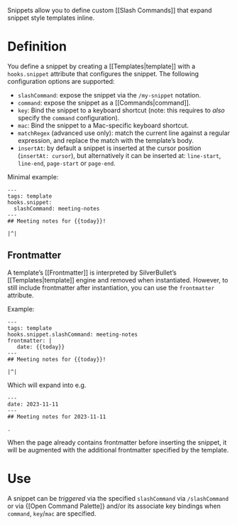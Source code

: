 Snippets allow you to define custom [[Slash Commands]] that expand snippet style templates inline.

# Definition
You define a snippet by creating a [[Templates|template]] with a `hooks.snippet` attribute that configures the snippet. The following configuration options are supported:

* `slashCommand`: expose the snippet via the `/my-snippet` notation.
* `command`: expose the snippet as a [[Commands|command]].
* `key`: Bind the snippet to a keyboard shortcut (note: this requires to _also_ specify the `command` configuration).
* `mac`: Bind the snippet to a Mac-specific keyboard shortcut.
* `matchRegex` (advanced use only): match the current line against a regular expression, and replace the match with the template’s body.
* `insertAt`: by default a snippet is inserted at the cursor position (`insertAt: cursor`), but alternatively it can be inserted at: `line-start`, `line-end`, `page-start` or `page-end`.

Minimal example:

    ---
    tags: template
    hooks.snippet:
      slashCommand: meeting-notes
    ---
    ## Meeting notes for {{today}}!

    |^|

## Frontmatter
A template’s [[Frontmatter]] is interpreted by SilverBullet’s [[Templates|template]] engine and removed when instantiated. However, to still include frontmatter after instantiation, you can use the `frontmatter` attribute.

Example:

    ---
    tags: template
    hooks.snippet.slashCommand: meeting-notes
    frontmatter: |
       date: {{today}}
    ---
    ## Meeting notes for {{today}}!

    |^|

Which will expand into e.g.

    ---
    date: 2023-11-11
    ---
    ## Meeting notes for 2023-11-11

    .

When the page already contains frontmatter before inserting the snippet, it will be augmented with the additional frontmatter specified by the template.

# Use
A snippet can be _triggered_ via the specified `slashCommand` via `/slashCommand` or via {[Open Command Palette]} and/or its associate key bindings when `command`, `key`/`mac` are specified.

